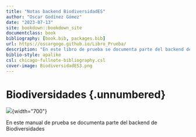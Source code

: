```yaml
---
title: "Notas backend BiodiversidadES"
author: "Oscar Godínez Gómez"
date: "2023-07-13"
site: bookdown::bookdown_site
documentclass: book
bibliography: [book.bib, packages.bib]
url: https://oscargogo.github.io/Libro_Prueba/
description: "En este libro de prueba se documenta parte del backend de Biodiversidades"
biblio-style: apalike
csl: chicago-fullnote-bibliography.csl
cover-image: BiodiversidadES3.png
---
```


# Biodiversidades {.unnumbered}

![](C:/Users/ogodinez/Documents/CnM/PruebaLibro/Libro_Prueba1/images/BiodiversidadES3.png){width="700"}

En este manual de prueba se documenta parte del backend de Biodiversidades

